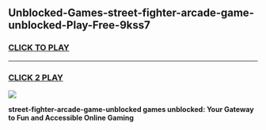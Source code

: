 
## Unblocked-Games-street-fighter-arcade-game-unblocked-Play-Free-9kss7
<h3>
<a href="https://premium76.site?title=street-fighter-arcade-game-unblocked&ref=17A">CLICK TO PLAY</a></h3>
<hr>

<h3>
<a href="https://premium76.site?title=street-fighter-arcade-game-unblocked&ref=17A">CLICK 2 PLAY</a>
  
</h3>

<a href="https://premium76.site?title=street-fighter-arcade-game-unblocked&ref=17A"><img src="https://clearcache.store/games.png"></a>


**street-fighter-arcade-game-unblocked games unblocked: Your Gateway to Fun and Accessible Online Gaming**
